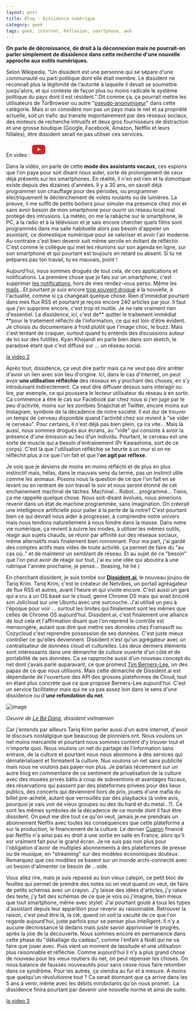 ```yaml
---
layout: post
title: Blog - Dissidence numérique
category: geek
tags: geek, internet, Réflexion, smartphone, web
---
```

**On parle de décroissance, de droit à la déconnexion mais ne pourrait-on parler simplement de dissidence dans cette recherche d'une nouvelle approche aux outils numériques.**

Selon Wikipedia, "Un dissident est une personne qui se sépare d'une communauté ou parti politique dont elle était membre. Le dissident ne reconnaît plus la légitimité de l'autorité à laquelle il devait se soumettre jusqu'alors, et qui conteste de façon plus ou moins radicale le système politique du pays dont il est résident." Dit comme ça, ça pourrait mettre les utilisateurs de TorBrowser ou autre "<a href="https://cheziceman.wordpress.com/2015/07/25/web-anonymat-pseudonymat-et-caetera/">pseudo-anonymiseur</a>" dans cette catégorie. Mais si on considère non pas un pays mais le net et sa propriété actuelle, soit un trafic qui transite majoritairement par des réseaux sociaux, des moteurs de recherche intrusifs et deux gros fournisseurs de distraction et une grosse boutique (Google, Facebook, Amazon, Netflix et leurs fililales), être dissident serait ne pas utiliser ces services.

En video : [![video](/images/youtube.png)](https://youtu.be/gWMCj612roY)

Dans la vidéo, on parle de cette **mode des assistants vocaux**, ces espions que l'on paye pour soit disant nous aider, sorte de prolongement de ceux déjà présents sur les smartphones. En réalité, il n'en est rien et la domotique existe depuis des dizaines d'années. Il y a 30 ans, on savait déjà programmer son chauffage pour des périodes, ou programmer électriquement le déclenchement de volets roulants ou de lumières. La preuve, il me suffit de petits boitiers pour simuler ma présence chez moi et sans avoir besoin de mon smartphone pour ouvrir un réseau local mal protégé des intrusions. La météo, on me la rabâche sur le smartphone, le PC, à la radio et à la télévision et je sais encore chercher quels films sont programmés dans ma salle habituelle alors pas besoin d'appeler un assistant, ce domestique numérique pour se valoriser et avoir l'air moderne. Au contraire c'est bien devenir soit même servile en évitant de réfléchir. C'est comme le collègue qui met les réunions sur son agenda en ligne, sur son smartphone et qui pourtant est toujours en retard ou absent. Si tu ne prépares pas ton travail, tu es mauvais, point !

Aujourd'hui, nous sommes drogués de tout cela, de ces applications et notifications. La première chose que je fais sur un smartphone, c'est supprimer <a href="https://cheziceman.wordpress.com/2018/06/14/tuto-les-10-commandements-du-bon-utilisateur-de-smartphone/">les notifications</a>, hors de mes rendez-vous perso. Même les <a href="https://cheziceman.wordpress.com/2017/05/18/tuto-du-bon-usage-du-courrier-electronique/">mails</a>...Et pourtant je suis encore <a href="https://cyrille-borne.com/decroitre-les-conseils/">trop souvent drogué</a> à la nouvelle, à l'actualité, comme si ça changeait quelque chose. Rien d'immédiat pourtant dans mes flux RSS et pourtant je reçois encore 240 articles par jour. Il faut que j'en supprime encore, c'est trop et inutile. Je ne rate vraiment rien d'essentiel. La dissidence, ici, c'est de** quitter le traitement immédiat **pour le traitement réfléchi de l'information, ce qui est loin d'être évident. Je choisis du documentaire à froid plutôt que l'image choc, le buzz. Mais c'est tentant de craquer, surtout quand tu entends des discussions autour de toi sur des futilités. Kyan Khojandi en parle bien dans son sketch, le paradoxe étant que c'est diffusé sur ... un réseau social.

[la video 2](https://www.youtube.com/watch?v=D-wMMYsgGMg)

Après tout, dissidence, ça veut dire partir mais ça ne veut pas dire arrêter d'avoir un lien avec son lieu d'origine. Ici, dans le cas d'internet, on peut avoir **une utilisation réfléchie** des réseaux en y piochant des choses, en s'y introduisant indirectement. Ca veut dire diffuser dessus sans interagir ou lire, par exemple, ce qui poussera le lecteur utilisateur du réseau à en sortir. Ca commence à être le cas sur Facebook par chez nous si j'en juge par le peu d'activité, moins sur les zombies Snapchat et Twitter, encore moins sur Instagram, symbole de la décadence de notre société. Il est dur de trouver un temps de cerveau disponible quand l'activité chez soi revient à "se vider le cerveau". Pour certains, il n'est déjà pas bien plein, ça ira vite... Mais là aussi, nous sommes drogués aux écrans, au "vide" qui consiste à avoir la présence d'une émission au lieu d'un individu. Pourtant, le cerveau est une sorte de muscle qui a besoin d'entrainement (Pr Kawashima, sort de ce corps). C'est là que l'utilisation réfléchie se heurte à un mur si on ne réfléchit plus à ce que l'on fait et que l'**on agit par réflexe**.

Je vois que je deviens de moins en moins réfléchi et de plus en plus instinctif mais, hélas, dans le mauvais sens du terme, pas un instinct utile comme les animaux. Posons nous la question de ce que l'on fait en se levant ou en rentrant de son travail le soir et nous seront étonné de cet enchainement machinal de tâches. Machinal... Robot... programmé... Tiens, ça me rappelle quelque chose. Nous soit-disant évolués, nous aimerions revenir dans un état de machine programmée, sans imagination. On créerait une intelligence artificielle pour palier à la perte de la notre? C'est pourtant bien ce qui devrait nous aider à progresser, à comprendre notre univers mais nous tendons naturellement à nous fondre dans la masse. Dans notre vie numérique, ça revient à suivre les modes, à utiliser les mêmes outils, réagir aux sujets chauds, se réunir par affinité sur des réseaux sociaux, même alternatifs mais finalement bien ronronnant. Pour ma part, j'ai gardé des comptes actifs mais vides de toute activité. ça permet de faire du "au cas où.." et de maintenir un semblant de réseau. Et au sujet de ce "besoin" que l'on peut avoir de réagir sur tout, j'ai eu une idée qui aboutira à une rubrique l'année prochaine, je pense... (teasing, hé hé )

En cherchant dissident, je suis tombé sur <a href="https://www.dissident.ai">**Dissident.ai**</a>, le nouveau joujou de Tariq Krim. Tariq Krim, c'est le créateur de Netvibes, un portail agréagateur de flux RSS et autres, avant l'heure et qui vivote encore. C'est aussi un gars qui a cru à un OS basé sur le cloud, genre Chrome OS mais qui avait bricolé son Jolicloud sur une Ubuntu avec une surcouche. J'ai utilisé un peu à l'époque pour voir ... surtout les limites qui finalement sont les mêmes que celles de Chrome OS aujourd'hui. Dissident.ai, c'est finalement une alliance de tout cela et l'affirmation disant que l'on reprend le contrôle est mensongère, autant que dire que mettre ses données chez Framasoft ou Cozycloud c'est reprendre possession de ses données. C'est juste mieux contrôler ce qu'elles deviennent. Dissident n'est qu'un agrégateur avec un centralisateur de données cloud et culturelles. Les deux derniers éléments sont intéressants dans une démarche de culture ouverte d'un côté et de portabilité de ses données. Ca se rapproche aussi d'un nouveau concept du net dont j'avais parlé auparavant, ce que promeut <a href="https://lemediapresse.fr/societe/comment-sauver-le-web-selon-son-inventeur-tim-berners-lee/">Tim Berners-Lee</a>, un des papas de ce que nous utilisons. Mais cette démarche de Dissident.ai est dépendante de l'ouverture des API des grosses plateformes de Cloud, tout en étant plus concrète que ce que propose Berners-Lee aujourd'hui. C'est un service facilitateur mais qui ne va pas assez loin dans le sens d'une dissidence ou d'**une refondation du net**.

![image](https://filedn.eu/llqi9IBxlYouGRXYG2xlROb/img/2018/le-ba-dang.jpg)

*Oeuvre de <a href="https://fr.wikipedia.org/wiki/Lebadang">Le Ba Dang</a>, dissident vietnamien*

Car j'entends par ailleurs Tariq Krim parler aussi d'un autre internet, d'avoir le discours nostalgique que beaucoup de pionniers ont. Nous voulons un net moins mercantile et pourtant nous sommes content d'y trouver tout et n'importe quoi. Nous voulons un net du partage de l'information sans entrave, de la culture et pourtant nous nous abonnons à des services qui dématérialisent et formatent la culture. Nus voulons un net sans publicité mais nous ne voulons pas payer non plus. Je parlais récemment sur un autre blog en commentaire de ce sentiment de privatisation de la culture avec des musées privés bâtis à coup de subventions et avantages fiscaux, des réservations qui passent par des plateformes privées pour des lieux publics, des concerts qui deviennent hors de prix, jouets d'une mafia du billet pré-acheté, autant que verrouillés par des playbacks (à votre avis, pourquoi je vais voir de vieux groupes ou des du hard et du metal...?). Ce sont les mêmes symboles de la décadence de ce monde dont il faut être dissident. On peut me dire tout ce qu'on veut, jamais je ne prendrais un abonnement Netflix avec toutes les conséquences que cette plateforme a sur la production, le financement de la culture. Le dernier <a href="http://www.allocine.fr/article/fichearticle_gen_carticle=18675475.html">Cuaron</a> financé par Netflix n'a ainsi pas eu droit à une sortie en salle en France, alors qu'il est vraiment fait pour le grand écran. Je ne suis pas non plus pour l'obligation d'avoir de multiples abonnements à des plateformes de presse ou de musique, en "streaming" sur des modèles économiques douteux. Remarquez que ces modèles se basent sur un monde archi-connecté avec un besoin d'alimenter ce besoin de ...vide.

Vous allez rire, mais je suis repassé au bon vieux calepin, ce petit bloc de feuilles qui permet de prendre des notes où on veut quand on veut, de faire de petits schémas avec un crayon. J'y laisse des idées d'articles, j'y rature des texte, j'y fait des schémas de ce que je vois où j'imagine, bien mieux que tout smartphone, même avec stylet. J'ai pourtant gouté à tous les types d'assistant depuis leur apparition pour revenir au raisonnable. Retrouver la raison, c'est peut être là, la clé, quand on voit la vacuité de ce que l'on regarde aujourd'hui, juste parfois pour se penser plus intelligent. Il n'y a aucune décroissance là dedans mais juste savoir apprivoiser le progrès, après la joie de la découverte. Nous sommes encore en permanence dans cette phase du "déballage du cadeau", comme l'enfant à Noël qui ne va faire que jouer avec. Puis vient un moment de lassitude et une utilisation plus raisonnable et réfléchie. Comme aujourd'hui il n'y a plus grand chose de nouveau pour les vieux routiers du net, on peut repenser les choses. On nous balance de fausses nouveautés pour sans cesse nous faire retomber dans ce syndrôme. Pour les autres, ça viendra au fur et à mesure. A moins que quelqu'un révolutionne tout ? Ca serait étonnant que ça arrive dans les 5 ans à venir, même avec les débits mirobolants qu'on nous promet.  La dissidence finira pourtant par devenir une nouvelle norme et ainsi de suite.

[la video 3](https://www.youtube.com/watch?v=Lio3UryPBDU)


